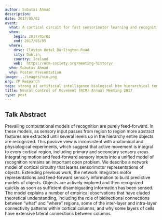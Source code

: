 ```yaml
---
author: Subutai Ahmad
description:
date: 2017/05/02
event:
  what: A cortical circuit for fast sensorimotor learning and recognition
  when:
    begin: 2017/05/02
    end: 2017/05/05
  where:
    desc: Clayton Hotel Burlington Road
    city: Dublin,  
    country: Ireland
    web:  https://ncm-society.org/meeting-history/
  who: Subutai Ahmad
  why: Poster Presentation
image: ../images/ncm.png
org: VP Research
tags: strong ai artificial intelligence biological htm hierarchical temporal memory computing like the brain
title: Neural Control of Movement (NCM) Annual Meeting 2017
type: post
---
```


## Talk Abstract

Prevailing computational models of recognition are purely feed-forward. In these
models, as sensory input passes from region to region more abstract features are
extracted until several levels up in the hierarchy entire objects are recognized.
This passive view is inconsistent with anatomical and physiological experiments,
which suggest that active movement is integral to every cortical region, including
primary and secondary sensory areas. Integrating motion and feed-forward sensory
inputs into a unified model of recognition remains an important open problem.
We describe a network model of cortical circuitry that learns sensorimotor
representations of objects. Extending previous work, the network integrates motor
representations and feed-forward sensory information to build predictive models
of objects. Objects are actively explored and then recognized quickly as soon as
sufficient disambiguating information has been sensed.
The model explains a number of empirical observations that have eluded theoretical
understanding, including the role of bidirectional connections between “what” and
“where” regions, some of the inter-layer and intra-layer connectivity patterns
within cortical columns, and why some layers of cells have extensive lateral
connections between columns.
